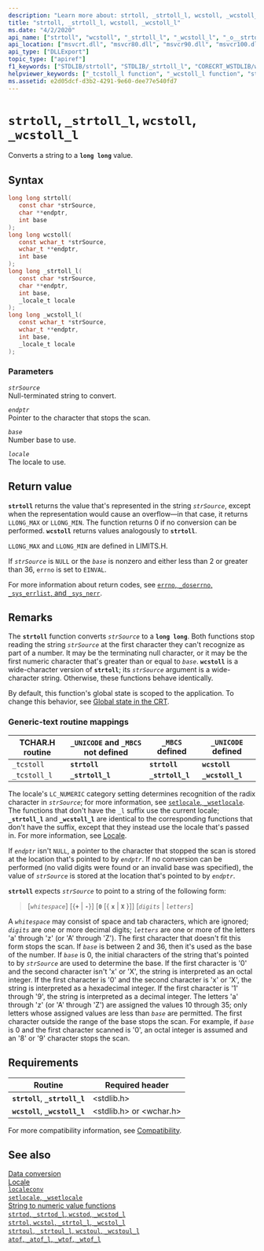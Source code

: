 ```yaml
---
description: "Learn more about: strtoll, _strtoll_l, wcstoll, _wcstoll_l"
title: "strtoll, _strtoll_l, wcstoll, _wcstoll_l"
ms.date: "4/2/2020"
api_name: ["strtoll", "wcstoll", "_strtoll_l", "_wcstoll_l", "_o__strtoll_l", "_o__wcstoll_l", "_o_strtoll", "_o_wcstoll"]
api_location: ["msvcrt.dll", "msvcr80.dll", "msvcr90.dll", "msvcr100.dll", "msvcr100_clr0400.dll", "msvcr110.dll", "msvcr110_clr0400.dll", "msvcr120.dll", "msvcr120_clr0400.dll", "ucrtbase.dll", "api-ms-win-crt-convert-l1-1-0.dll"]
api_type: ["DLLExport"]
topic_type: ["apiref"]
f1_keywords: ["STDLIB/strtoll", "STDLIB/_strtoll_l", "CORECRT_WSTDLIB/wcstoll", "CORECRT_WSTDLIB/_wcstoll_l", "TCHAR/_tcstoll", "TCHAR/_tcstoll_l", "strtoll", "_strtoll_l", "wcstoll", "_wcstoll_l", "_tcstoll", "_tcstoll_l"]
helpviewer_keywords: ["_tcstoll_l function", "_wcstoll_l function", "strtoll function", "wcstoll function", "_tcstoll function", "_strtoll_l function"]
ms.assetid: e2d05dcf-d3b2-4291-9e60-dee77e540fd7
---
```

# `strtoll`, `_strtoll_l`, `wcstoll`, `_wcstoll_l`

Converts a string to a **`long long`** value.

## Syntax

```C
long long strtoll(
   const char *strSource,
   char **endptr,
   int base
);
long long wcstoll(
   const wchar_t *strSource,
   wchar_t **endptr,
   int base
);
long long _strtoll_l(
   const char *strSource,
   char **endptr,
   int base,
   _locale_t locale
);
long long _wcstoll_l(
   const wchar_t *strSource,
   wchar_t **endptr,
   int base,
   _locale_t locale
);
```

### Parameters

*`strSource`*\
Null-terminated string to convert.

*`endptr`*\
Pointer to the character that stops the scan.

*`base`*\
Number base to use.

*`locale`*\
The locale to use.

## Return value

**`strtoll`** returns the value that's represented in the string *`strSource`*, except when the representation would cause an overflow—in that case, it returns `LLONG_MAX` or `LLONG_MIN`. The function returns 0 if no conversion can be performed. **`wcstoll`** returns values analogously to **`strtoll`**.

`LLONG_MAX` and `LLONG_MIN` are defined in LIMITS.H.

If *`strSource`* is `NULL` or the *`base`* is nonzero and either less than 2 or greater than 36, `errno` is set to `EINVAL`.

For more information about return codes, see [`errno`, `_doserrno`, `_sys_errlist`, and `_sys_nerr`](../errno-doserrno-sys-errlist-and-sys-nerr.md).

## Remarks

The **`strtoll`** function converts *`strSource`* to a **`long long`**. Both functions stop reading the string *`strSource`* at the first character they can't recognize as part of a number. It may be the terminating null character, or it may be the first numeric character that's greater than or equal to *`base`*. **`wcstoll`** is a wide-character version of **`strtoll`**; its *`strSource`* argument is a wide-character string. Otherwise, these functions behave identically.

By default, this function's global state is scoped to the application. To change this behavior, see [Global state in the CRT](../global-state.md).

### Generic-text routine mappings

| TCHAR.H routine | `_UNICODE` and `_MBCS` not defined | `_MBCS` defined | `_UNICODE` defined |
|---|---|---|---|
| `_tcstoll` | **`strtoll`** | **`strtoll`** | **`wcstoll`** |
| `_tcstoll_l` | **`_strtoll_l`** | **`_strtoll_l`** | **`_wcstoll_l`** |

The locale's `LC_NUMERIC` category setting determines recognition of the radix character in *`strSource`*; for more information, see [`setlocale`, `_wsetlocale`](setlocale-wsetlocale.md). The functions that don't have the `_l` suffix use the current locale; **`_strtoll_l`** and **`_wcstoll_l`** are identical to the corresponding functions that don't have the suffix, except that they instead use the locale that's passed in. For more information, see [Locale](../locale.md).

If *`endptr`* isn't `NULL`, a pointer to the character that stopped the scan is stored at the location that's pointed to by *`endptr`*. If no conversion can be performed (no valid digits were found or an invalid base was specified), the value of *`strSource`* is stored at the location that's pointed to by *`endptr`*.

**`strtoll`** expects *`strSource`* to point to a string of the following form:

> [*`whitespace`*] [{**`+`** &#124; **`-`**}] [**`0`** [{ **`x`** &#124; **`X`** }]] [*`digits`*  &#124; *`letters`*]

A *`whitespace`* may consist of space and tab characters, which are ignored; *`digits`* are one or more decimal digits; *`letters`* are one or more of the letters 'a' through 'z' (or 'A' through 'Z'). The first character that doesn't fit this form stops the scan. If *`base`* is between 2 and 36, then it's used as the base of the number. If *`base`* is 0, the initial characters of the string that's pointed to by *`strSource`* are used to determine the base. If the first character is '0' and the second character isn't 'x' or 'X', the string is interpreted as an octal integer. If the first character is '0' and the second character is 'x' or 'X', the string is interpreted as a hexadecimal integer. If the first character is '1' through '9', the string is interpreted as a decimal integer. The letters 'a' through 'z' (or 'A' through 'Z') are assigned the values 10 through 35; only letters whose assigned values are less than *`base`* are permitted. The first character outside the range of the base stops the scan. For example, if *`base`* is 0 and the first character scanned is '0', an octal integer is assumed and an '8' or '9' character stops the scan.

## Requirements

| Routine | Required header |
|---|---|
| **`strtoll`**, **`_strtoll_l`** | \<stdlib.h> |
| **`wcstoll`**, **`_wcstoll_l`** | \<stdlib.h> or \<wchar.h> |

For more compatibility information, see [Compatibility](../compatibility.md).

## See also

[Data conversion](../data-conversion.md)\
[Locale](../locale.md)\
[`localeconv`](localeconv.md)\
[`setlocale`, `_wsetlocale`](setlocale-wsetlocale.md)\
[String to numeric value functions](../string-to-numeric-value-functions.md)\
[`strtod`, `_strtod_l`, `wcstod`, `_wcstod_l`](strtod-strtod-l-wcstod-wcstod-l.md)\
[`strtol`, `wcstol`, `_strtol_l`, `_wcstol_l`](strtol-wcstol-strtol-l-wcstol-l.md)\
[`strtoul`, `_strtoul_l`, `wcstoul`, `_wcstoul_l`](strtoul-strtoul-l-wcstoul-wcstoul-l.md)\
[`atof`, `_atof_l`, `_wtof`, `_wtof_l`](atof-atof-l-wtof-wtof-l.md)
